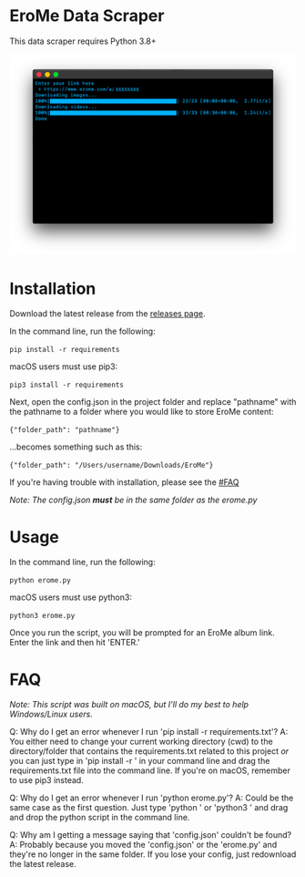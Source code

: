 # EroMe Data Scraper

This data scraper requires Python 3.8+

![concept](images/terminal.png)

# Installation

Download the latest release from the [releases page](https://github.com/Many-Trick/EroMe/releases/new).

In the command line, run the following:

`pip install -r requirements`

macOS users must use pip3:

`pip3 install -r requirements`

Next, open the config.json in the project folder and replace "pathname" with the pathname to a folder where you would like to store EroMe content:

`{"folder_path": "pathname"}`

...becomes something such as this:

`{"folder_path": "/Users/username/Downloads/EroMe"}`

If you're having trouble with installation, please see the [#FAQ](README.md#faq)

*Note: The config.json **must** be in the same folder as the erome.py*

# Usage

In the command line, run the following:

`python erome.py`

macOS users must use python3:

`python3 erome.py`

Once you run the script, you will be prompted for an EroMe album link. Enter the link and then hit 'ENTER.'

# FAQ

*Note: This script was built on macOS, but I'll do my best to help Windows/Linux users.*

Q: Why do I get an error whenever I run 'pip install -r requirements.txt'?
A: You either need to change your current working directory (cwd) to the directory/folder that contains the requirements.txt related to this project *or* you can just type in 'pip install -r ' in your command line and drag the requirements.txt file into the command line. If you're on macOS, remember to use pip3 instead.

Q: Why do I get an error whenever I run 'python erome.py'?
A: Could be the same case as the first question. Just type 'python ' or 'python3 ' and drag and drop the python script in the command line.

Q: Why am I getting a message saying that 'config.json' couldn't be found?
A: Probably because you moved the 'config.json' or the 'erome.py' and they're no longer in the same folder. If you lose your config, just redownload the latest release.
